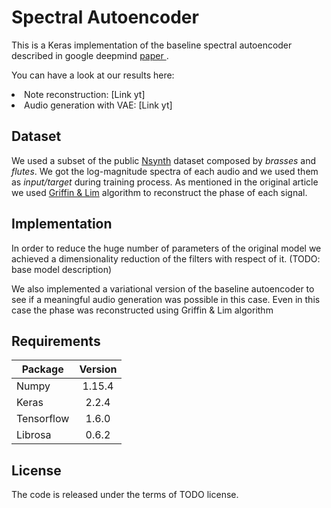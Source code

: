 # Spectral Autoencoder

This is a Keras implementation of the baseline spectral autoencoder described in google deepmind <a href="https://arxiv.org/pdf/1704.01279.pdf"> paper </a>.

You can have a look at our results here:
<li>Note reconstruction: [Link yt]
<li>Audio generation with VAE: [Link yt]

## Dataset

We used a subset of the public <a href="https://magenta.tensorflow.org/datasets/nsynth">Nsynth</a> dataset composed by *brasses* and *flutes*. We got the log-magnitude spectra of each audio and we used them as *input/target* during training process.
As mentioned in the original article we used <a href="https://ieeexplore.ieee.org/document/1164317">Griffin & Lim</a> algorithm to reconstruct the phase of each signal.
 
## Implementation
In order to reduce the huge number of parameters of the original model we achieved a dimensionality reduction of the filters with respect of it.
(TODO: base model description)

We also implemented a variational version of the baseline autoencoder to see if a meaningful audio generation was possible in this case. Even in this case the phase was reconstructed using Griffin & Lim algorithm

## Requirements

| Package   |      Version     | 
|----------|:-------------:|
| Numpy |  1.15.4 | 
| Keras |    2.2.4   |   
| Tensorflow | 1.6.0 |   
| Librosa | 0.6.2 |  

## License
The code is released under the terms of TODO license.
